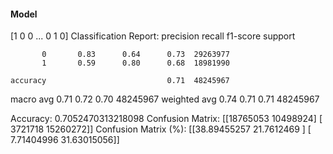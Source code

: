 #### Model
[1 0 0 ... 0 1 0]
Classification Report:
              precision    recall  f1-score   support

           0       0.83      0.64      0.73  29263977
           1       0.59      0.80      0.68  18981990

    accuracy                           0.71  48245967
   macro avg       0.71      0.72      0.70  48245967
weighted avg       0.74      0.71      0.71  48245967

Accuracy: 0.7052470313218098
Confusion Matrix:
[[18765053 10498924]
 [ 3721718 15260272]]
Confusion Matrix (%):
[[38.89455257 21.7612469 ]
 [ 7.71404996 31.63015056]]
